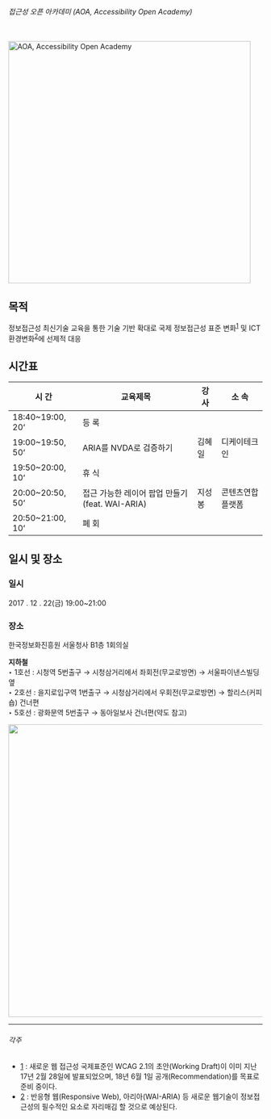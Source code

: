###### 접근성 오픈 아카데미 (AOA, Accessibility Open Academy)

<br>

<img src="ASSETS/AOA_logo.svg" alt="AOA, Accessibility Open Academy" width="480">

<br>

## 목적

정보접근성 최신기술 교육을 통한 기술 기반 확대로 국제 정보접근성 표준 변화<sup>[1](#각주)</sup> 및 ICT 환경변화<sup>[2](#각주)</sup>에 선제적 대응


## 시간표

시 간 | 교육제목 | 강 사 | 소 속
---|---|---|---|
18:40~19:00, 20‘ | 등 록
19:00~19:50, 50‘ | ARIA를 NVDA로 검증하기 | 김혜일 | 디케이테크인
19:50~20:00, 10‘ | 휴 식 |||
20:00~20:50, 50‘ | 접근 가능한 레이어 팝업 만들기(feat. WAI-ARIA) | 지성봉 | 콘텐츠연합플랫폼
20:50~21:00, 10‘ | 폐 회


## 일시 및 장소

### 일시
2017 . 12 . 22(금) 19:00~21:00

### 장소
한국정보화진흥원 서울청사 B1층 1회의실

**지하철**<br>
‣ 1호선 : 시청역 5번출구 → 시청삼거리에서 좌회전(무교로방면) → 서울파이낸스빌딩 옆<br>
‣ 2호선 : 을지로입구역 1번출구 → 시청삼거리에서 우회전(무교로방면) → 할리스(커피숍) 건너편<br>
‣ 5호선 : 광화문역 5번출구 → 동아일보사 건너편(약도 참고)<br>

<img src="./ASSETS/map.jpg" width="580">

---

###### 각주

- [1](#목적) : 새로운 웹 접근성 국제표준인 WCAG 2.1의 초안(Working Draft)이 이미 지난 17년 2월 28일에 발표되었으며, 18년 6월 1일 공개(Recommendation)를 목표로 준비 중이다.
- [2](#목적) : 반응형 웹(Responsive Web), 아리아(WAI-ARIA) 등 새로운 웹기술이 정보접근성의 필수적인 요소로 자리매김 할 것으로 예상된다.
